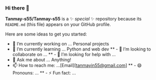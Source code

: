 ### Hi there 👋

**Tanmay-s55/Tanmay-s55** is a ✨ _special_ ✨ repository because its `README.md` (this file) appears on your GitHub profile.

Here are some ideas to get you started:

- 🔭 I’m currently working on ... Personal projects
- 🌱 I’m currently learning ...  Python and web dev
** - 👯 I’m looking to collaborate on ...
** - 🤔 I’m looking for help with ...
- 💬 Ask me about ... Anything!
- 📫 How to reach me: ...[Email][tanmayin55@gmail.com]
** - 😄 Pronouns: ...
** - ⚡ Fun fact: ...

